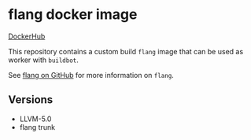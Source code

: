 # flang docker image

[DockerHub](https://hub.docker.com/r/jonastoth/flang-llvm-5.0/)

This repository contains a custom build `flang` image that can be used as
worker with `buildbot`.

See [flang on GitHub](https://github.com/flang-compiler/flang) for more
information on `flang`.

## Versions

- LLVM-5.0
- flang trunk
